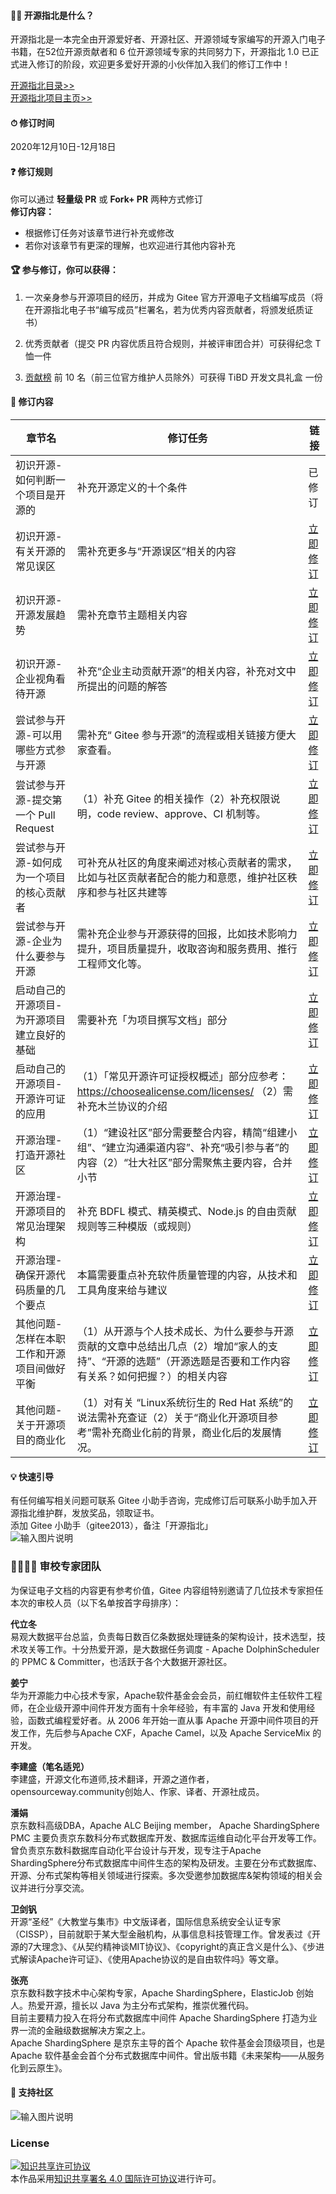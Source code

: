 #### 🤷‍♀️ 开源指北是什么？
  
开源指北是一本完全由开源爱好者、开源社区、开源领域专家编写的开源入门电子书籍，在52位开源贡献者和 6 位开源领域专家的共同努力下，开源指北 1.0 已正式进入修订的阶段，欢迎更多爱好开源的小伙伴加入我们的修订工作中！  
    
[开源指北目录>>](/%E7%9B%AE%E5%BD%95.md)   
[开源指北项目主页>>](https://gitee.com/gitee-community/opensource-guide)          
  
#### ⏱ 修订时间
2020年12月10日-12月18日                 
  
#### ❓ 修订规则 
你可以通过 **轻量级 PR**  或  **Fork+ PR**  两种方式修订  
**修订内容：**     
- 根据修订任务对该章节进行补充或修改
- 若你对该章节有更深的理解，也欢迎进行其他内容补充  
   
#### 🏆 参与修订，你可以获得：
1. 一次亲身参与开源项目的经历，并成为 Gitee 官方开源电子文档编写成员（将在开源指北电子书“编写成员”栏署名，若为优秀内容贡献者，将颁发纸质证书）

2. 优秀贡献者（提交 PR 内容优质且符合规则，并被评审团合并）可获得纪念 T 恤一件

3. [贡献榜](https://gitee.com/gitee-community/opensource-guide/contributors?ref=master) 前 10 名（前三位官方维护人员除外）可获得 TiBD 开发文具礼盒 一份  
  
#### 📜 修订内容
| 章节名  |  修订任务  | 链接  |
|---|---|---|
| 初识开源-如何判断一个项目是开源的  | 补充开源定义的十个条件  |  已修订 |
| 初识开源-有关开源的常见误区| 需补充更多与“开源误区”相关的内容  | [立即修订](第1部分——初识开源/有关开源的常见误区.md)  |
|初识开源-开源发展趋势|  需补充章节主题相关内容 | [立即修订](第1部分——初识开源/开源发展趋势.md)  |
|初识开源-企业视角看待开源| 补充“企业主动贡献开源”的相关内容，补充对文中所提出的问题的解答  |  [立即修订](第1部分——初识开源/企业视角看待开源.md) |
|尝试参与开源-可以用哪些方式参与开源|  需补充“ Gitee 参与开源”的流程或相关链接方便大家查看。 |  [立即修订](第3部分——尝试参与开源/可以用哪些方式参与开源.md) |
|尝试参与开源-提交第一个 Pull Request|（1）补充 Gitee 的相关操作（2）补充权限说明，code review、approve、CI 机制等。  |  [立即修订](第3部分——尝试参与开源/提交第一个%20Pull%20Request.md) |
|尝试参与开源-如何成为一个项目的核心贡献者|  可补充从社区的角度来阐述对核心贡献者的需求，比如与社区贡献者配合的能力和意愿，维护社区秩序和参与社区共建等 |  [立即修订](第3部分——尝试参与开源/如何成为一个项目的核心贡献者.md) |
|尝试参与开源-企业为什么要参与开源| 需补充企业参与开源获得的回报，比如技术影响力提升，项目质量提升，收取咨询和服务费用、推行工程师文化等。  |  [立即修订](第3部分——尝试参与开源/企业为什么要参与开源.md) |
|启动自己的开源项目-为开源项目建立良好的基础| 需要补充「为项目撰写文档」部分  | [立即修订](第4部分——启动自己的开源项目/为开源项目建立良好的基础.md)  |
|启动自己的开源项目-开源许可证的应用| （1）「常见开源许可证授权概述」部分应参考：https://choosealicense.com/licenses/ （2）需补充木兰协议的介绍  | [立即修订](第4部分——启动自己的开源项目/开源许可证的应用.md)  |
|开源治理-打造开源社区|（1）“建设社区”部分需要整合内容，精简“组建小组”、“建立沟通渠道内容”、补充“吸引参与者”的内容（2）“壮大社区”部分需聚焦主要内容，合并小节  | [立即修订](第5部分——开源治理/打造开源社区.md)  |
|开源治理-开源项目的常见治理架构|  补充 BDFL 模式、精英模式、Node.js 的自由贡献规则等三种模版（或规则） |  [立即修订](第5部分——开源治理/开源项目的常见治理架构.md) |
|开源治理-确保开源代码质量的几个要点| 本篇需要重点补充软件质量管理的内容，从技术和工具角度来给与建议  | [立即修订](第5部分——开源治理/确保开源代码质量的几个要点.md)  |
|其他问题-怎样在本职工作和开源项目间做好平衡| （1）从开源与个人技术成长、为什么要参与开源贡献的文章中总结出几点（2）增加“家人的支持”、“开源的选题”（开源选题是否要和工作内容有关系？如何把握？）的相关内容  | [立即修订](第6部分——其他问题/怎样在本职工作和开源项目间做好平衡.md)  |
|其他问题-关于开源项目的商业化| （1）对有关 “Linux系统衍生的 Red Hat 系统”的说法需补充查证（2）关于“商业化开源项目参考”需补充商业化前的背景，商业化后的发展情况。  | [立即修订](第6部分——其他问题/关于开源项目的商业化.md)  |    
  
####  💡 快速引导 
有任何编写相关问题可联系 Gitee 小助手咨询，完成修订后可联系小助手加入开源指北维护群，发放奖品，领取证书。        
添加 Gitee 小助手（gitee2013），备注「开源指北」            
![输入图片说明](https://images.gitee.com/uploads/images/2020/0712/212657_b00725ef_1899542.png "150-小助手微信.png")     
      
     
### 👩‍👩‍👧‍👦 审校专家团队   
为保证电子文档的内容更有参考价值，Gitee 内容组特别邀请了几位技术专家担任本次的审校人员（以下名单按首字母排序）：    
       
**代立冬**       
易观大数据平台总监，负责每日数百亿条数据处理链条的架构设计，技术选型，技术攻关等工作。十分热爱开源，是大数据任务调度 - Apache DolphinScheduler 的 PPMC & Committer，也活跃于各个大数据开源社区。  
      
**姜宁**       
华为开源能力中心技术专家，Apache软件基金会会员，前红帽软件主任软件工程师，在企业级开源中间件开发方面有十余年经验，有丰富的 Java 开发和使用经验，函数式编程爱好者。从 2006 年开始一直从事 Apache 开源中间件项目的开发工作，先后参与Apache CXF，Apache Camel，以及 Apache ServiceMix 的开发。    
          
**李建盛（笔名适兕）**           
李建盛，开源文化布道师,技术翻译，开源之道作者，opensourceway.community创始人、作家、译者、开源社成员。        
     
      
**潘娟**       
京东数科高级DBA，Apache ALC Beijing member， Apache ShardingSphere PMC 主要负责京东数科分布式数据库开发、数据库运维自动化平台开发等工作。曾负责京东数科数据库自动化平台设计与开发，现专注于Apache ShardingSphere分布式数据库中间件生态的架构及研发。主要在分布式数据库、开源、分布式架构等相关领域进行探索。多次受邀参加数据库&架构领域的相关会议并进行分享交流。     
          
**卫剑钒**     
开源“圣经”《大教堂与集市》中文版译者，国际信息系统安全认证专家（CISSP），目前就职于某大型金融机构，从事信息科技管理工作。曾发表过《开源的7大理念》、《从契约精神谈MIT协议》、《copyright的真正含义是什么》、《步进式解读Apache许可证》、《使用Apache协议的是自由软件吗》等文章。    
    
**张亮**     
京东数科数字技术中心架构专家，Apache ShardingSphere，ElasticJob 创始人。热爱开源，擅长以 Java 为主分布式架构，推崇优雅代码。  
目前主要精力投入在将分布式数据库中间件 Apache ShardingSphere 打造为业界一流的金融级数据解决方案之上。  
Apache ShardingSphere 是京东主导的首个 Apache 软件基金会顶级项目，也是 Apache 软件基金会首个分布式数据库中间件。曾出版书籍《未来架构——从服务化到云原生》。      
  
####  🎪 支持社区
![输入图片说明](https://images.gitee.com/uploads/images/2020/1126/135201_1f86cd37_1899542.png "支持社区-11-26.png")   

### License

<a rel="license" href="http://creativecommons.org/licenses/by/4.0/"><img alt="知识共享许可协议" style="border-width:0" src="https://images.gitee.com/uploads/images/2020/0907/190809_d6adca86_5694891.png" /></a><br />本作品采用<a rel="license" href="http://creativecommons.org/licenses/by/4.0/">知识共享署名 4.0 国际许可协议</a>进行许可。